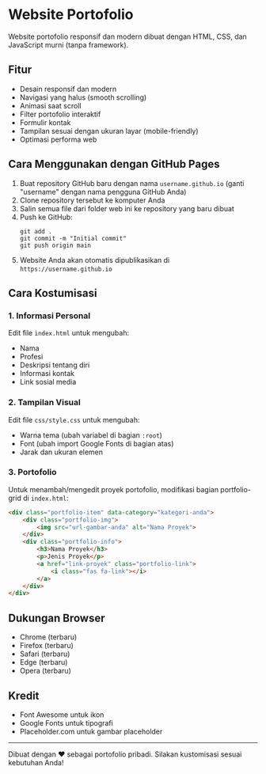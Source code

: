 # Website Portofolio

Website portofolio responsif dan modern dibuat dengan HTML, CSS, dan JavaScript murni (tanpa framework).

## Fitur

- Desain responsif dan modern
- Navigasi yang halus (smooth scrolling)
- Animasi saat scroll
- Filter portofolio interaktif
- Formulir kontak
- Tampilan sesuai dengan ukuran layar (mobile-friendly)
- Optimasi performa web

## Cara Menggunakan dengan GitHub Pages

1. Buat repository GitHub baru dengan nama `username.github.io` (ganti "username" dengan nama pengguna GitHub Anda)
2. Clone repository tersebut ke komputer Anda
3. Salin semua file dari folder web ini ke repository yang baru dibuat
4. Push ke GitHub:
   ```
   git add .
   git commit -m "Initial commit"
   git push origin main
   ```
5. Website Anda akan otomatis dipublikasikan di `https://username.github.io`

## Cara Kostumisasi

### 1. Informasi Personal

Edit file `index.html` untuk mengubah:
- Nama
- Profesi
- Deskripsi tentang diri
- Informasi kontak
- Link sosial media

### 2. Tampilan Visual

Edit file `css/style.css` untuk mengubah:
- Warna tema (ubah variabel di bagian `:root`)
- Font (ubah import Google Fonts di bagian atas)
- Jarak dan ukuran elemen

### 3. Portofolio

Untuk menambah/mengedit proyek portofolio, modifikasi bagian portfolio-grid di `index.html`:

```html
<div class="portfolio-item" data-category="kategori-anda">
    <div class="portfolio-img">
        <img src="url-gambar-anda" alt="Nama Proyek">
    </div>
    <div class="portfolio-info">
        <h3>Nama Proyek</h3>
        <p>Jenis Proyek</p>
        <a href="link-proyek" class="portfolio-link">
            <i class="fas fa-link"></i>
        </a>
    </div>
</div>
```

## Dukungan Browser

- Chrome (terbaru)
- Firefox (terbaru)
- Safari (terbaru)
- Edge (terbaru)
- Opera (terbaru)

## Kredit

- Font Awesome untuk ikon
- Google Fonts untuk tipografi
- Placeholder.com untuk gambar placeholder

---

Dibuat dengan ❤️ sebagai portofolio pribadi. Silakan kustomisasi sesuai kebutuhan Anda! 
